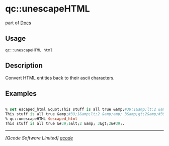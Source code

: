 qc::unescapeHTML
================

part of [Docs](.)

Usage
-----
`
        qc::unescapeHTML html
    `

Description
-----------
Convert HTML entities back to their ascii characters.

Examples
--------
```tcl

% set escaped_html &quot;This stuff is all true &amp;#39;1&amp;lt;2 &amp;amp; 3&amp;gt;2&amp;#39;.&quot;
This stuff is all true &amp;#39;1&amp;lt;2 &amp;amp; 3&amp;gt;2&amp;#39;.
% qc::unescapeHTML $escaped_html
This stuff is all true &#39;1&lt;2 &amp; 3&gt;2&#39;.
```

----------------------------------
*[Qcode Software Limited] [qcode]*

[qcode]: http://www.qcode.co.uk "Qcode Software"